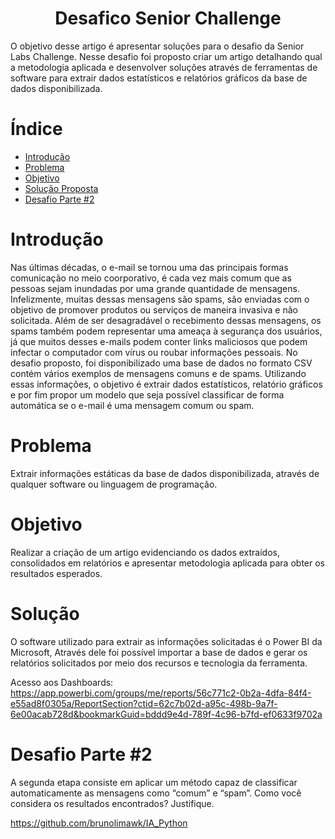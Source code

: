 
<h1 align="center"> Desafico Senior Challenge </h1>
O objetivo desse artigo é apresentar soluções para o desafio da Senior Labs Challenge.
Nesse desafio foi proposto criar um artigo detalhando qual a metodologia aplicada e desenvolver soluções através de ferramentas de software para extrair dados estatísticos e relatórios gráficos da base de dados disponibilizada.

# Índice

* [Introdução](#introdução)
* [Problema](#problema)
* [Objetivo](#objetivo)
* [Solução Proposta](#objetivo)
* [Desafio Parte #2](#objetivo)
  
 
# Introdução
Nas últimas décadas, o e-mail se tornou uma das principais formas comunicação no meio coorporativo, é cada vez mais comum que as pessoas sejam inundadas por uma grande quantidade de mensagens.
Infelizmente, muitas dessas mensagens são spams, são enviadas com o objetivo de promover produtos ou serviços de maneira invasiva e não solicitada.
Além de ser desagradável o recebimento dessas mensagens, os spams também podem representar uma ameaça à segurança dos usuários, já que muitos desses e-mails podem conter links maliciosos que podem infectar o computador com vírus ou roubar informações pessoais.
No desafio proposto, foi disponibilizado uma base de dados no formato CSV contém vários exemplos de mensagens comuns e de spams.
Utilizando essas informações, o objetivo é extrair dados estatísticos, relatório gráficos e por fim propor um modelo que seja possível classificar de forma automática se o e-mail é uma mensagem comum ou spam.

# Problema
Extrair informações estáticas da base de dados disponibilizada, através de qualquer software ou linguagem de programação.

# Objetivo
Realizar a criação de um artigo evidenciando os dados extraídos, consolidados em relatórios e apresentar metodologia aplicada para obter os resultados esperados.

# Solução  
O software utilizado para extrair as informações solicitadas é o Power BI da Microsoft,
Através dele foi possível importar a base de dados e gerar os relatórios solicitados por meio dos recursos e tecnologia da ferramenta.


Acesso aos Dashboards: https://app.powerbi.com/groups/me/reports/56c771c2-0b2a-4dfa-84f4-e55ad8f0305a/ReportSection?ctid=62c7b02d-a95c-498b-9a7f-6e00acab728d&bookmarkGuid=bddd9e4d-789f-4c96-b7fd-ef0633f9702a

# Desafio Parte #2

A segunda etapa consiste em aplicar um método capaz de classificar automaticamente as mensagens como “comum” e “spam”. Como você considera os resultados encontrados? Justifique.

https://github.com/brunolimawk/IA_Python
